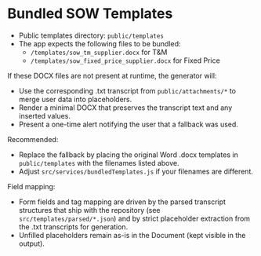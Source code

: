 # Bundled SOW Templates

- Public templates directory: `public/templates`
- The app expects the following files to be bundled:
  - `/templates/sow_tm_supplier.docx` for T&M
  - `/templates/sow_fixed_price_supplier.docx` for Fixed Price

If these DOCX files are not present at runtime, the generator will:
- Use the corresponding .txt transcript from `public/attachments/*` to merge user data into placeholders.
- Render a minimal DOCX that preserves the transcript text and any inserted values.
- Present a one-time alert notifying the user that a fallback was used.

Recommended:
- Replace the fallback by placing the original Word .docx templates in `public/templates` with the filenames listed above.
- Adjust `src/services/bundledTemplates.js` if your filenames are different.

Field mapping:
- Form fields and tag mapping are driven by the parsed transcript structures that ship with the repository (see `src/templates/parsed/*.json`) and by strict placeholder extraction from the .txt transcripts for generation.
- Unfilled placeholders remain as-is in the Document (kept visible in the output).
